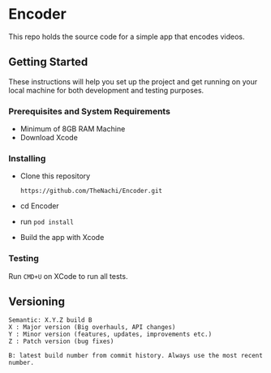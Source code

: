 # Encoder
This repo holds the source code for a simple app that encodes videos.

## Getting Started

These instructions will help you set up the project and get running on your local machine for both development and testing purposes.

### Prerequisites and System Requirements
- Minimum of 8GB RAM Machine
- Download Xcode

### Installing

  - Clone this repository

      `https://github.com/TheNachi/Encoder.git`
  - cd Encoder
  - run `pod install`
  - Build the app with Xcode

### Testing

Run `CMD+U` on XCode to run all tests. 

## Versioning
    Semantic: X.Y.Z build B
    X : Major version (Big overhauls, API changes)
    Y : Minor version (features, updates, improvements etc.)
    Z : Patch version (bug fixes)

    B: latest build number from commit history. Always use the most recent number.

